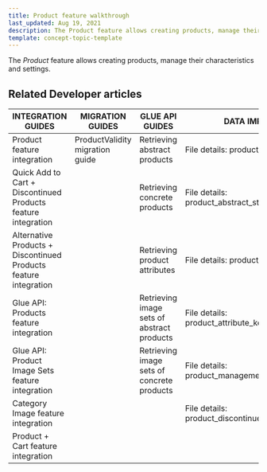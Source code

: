 ```yaml
---
title: Product feature walkthrough
last_updated: Aug 19, 2021
description: The Product feature allows creating products, manage their characteristics and settings.
template: concept-topic-template
---
```


The _Product_ feature allows creating products, manage their characteristics and settings.

<!--
To learn more about the feature and to find out how end users use it, see [Product](https://documentation.spryker.com/docs/product) for business users.
-->

## Related Developer articles

| INTEGRATION GUIDES | MIGRATION GUIDES | GLUE API GUIDES | DATA IMPORT |
|---|---|---|---|
| Product feature integration | ProductValidity migration guide | Retrieving abstract products | File details: product_abstract.csv |
| Quick Add to Cart + Discontinued Products feature integration |  | Retrieving concrete products | File details: product_abstract_store.csv |
| Alternative Products + Discontinued Products feature integration |  | Retrieving product attributes | File details: product_concrete.csv |
| Glue API: Products feature integration |  | Retrieving image sets of abstract products | File details: product_attribute_key.csv |
| Glue API: Product Image Sets feature integration |  | Retrieving image sets of concrete products | File details: product_management_attribute.csv |
| Category Image feature integration |  |  | File details: product_discontinued.csv |
| Product + Cart feature integration |  |  |  |
